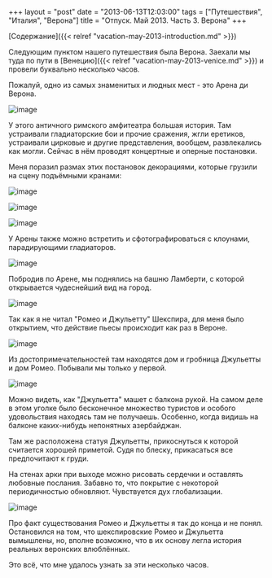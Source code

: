 +++
layout = "post"
date = "2013-06-13T12:03:00"
tags = ["Путешествия", "Италия", "Верона"]
title = "Отпуск. Май 2013. Часть 3. Верона"
+++

[Содержание]({{< relref "vacation-may-2013-introduction.md" >}})

Следующим пунктом нашего путешествия была Верона. Заехали мы туда по пути в [Венецию]({{< relref "vacation-may-2013-venice.md" >}}) и провели буквально несколько часов.

Пожалуй, одно из самых знаменитых и людных мест - это Арена ди Верона.

![image](../vacation-may-2013-verona-1.jpg)

У этого античного римского амфитеатра большая история. Там устраивали гладиаторские бои и прочие сражения, жгли еретиков, устраивали цирковые и другие представления, вообщем, развлекались как могли. Сейчас в нём проводят концертные и оперные постановки. 

Меня поразил размах этих постановок декорациями, которые грузили на сцену подъёмными кранами:

![image](../vacation-may-2013-verona-2.jpg)

![image](../vacation-may-2013-verona-3.jpg)

![image](../vacation-may-2013-verona-4.jpg)

У Арены также можно встретить и сфотографироваться с клоунами, парадирующими гладиаторов.

![image](../vacation-may-2013-verona-5.jpg)

Побродив по Арене, мы поднялись на башню Ламберти, с которой открывается чудеснейший вид на город.

![image](../vacation-may-2013-verona-6.jpg)

Так как я не читал "Ромео и Джульетту" Шекспира, для меня было открытием, что действие пьесы происходит как раз в Вероне. 

![image](../vacation-may-2013-verona-7.jpg)

Из достопримечательностей там находятся дом и гробница Джульетты и дом Ромео. Побывали мы только у первой.

![image](../vacation-may-2013-verona-8.jpg)

Можно видеть, как "Джульетта" машет с балкона рукой. На самом деле в этом уголке было бесконечное множество туристов и особого удовольствия находясь там не получаешь. Особенно, когда видишь на балконе каких-нибудь непонятных азербайджан.

Там же расположена статуя Джульетты, прикоснуться к которой считается хорошей приметой. Судя по блеску, прикасаться все предпочитают к груди.

На стенах арки при выходе можно рисовать сердечки и оставлять любовные послания. Забавно то, что покрытие с некоторой периодичностью обновляют. Чувствуется дух глобализации.

![image](../vacation-may-2013-verona-9.jpg)

Про факт существования Ромео и Джульетты я так до конца и не понял. Остановился на том, что шекспировские Ромео и Джульетта вымышлены, но, вполне возможно, что в их основу легла история реальных веронских влюблённых.

Это всё, что мне удалось узнать за эти несколько часов.